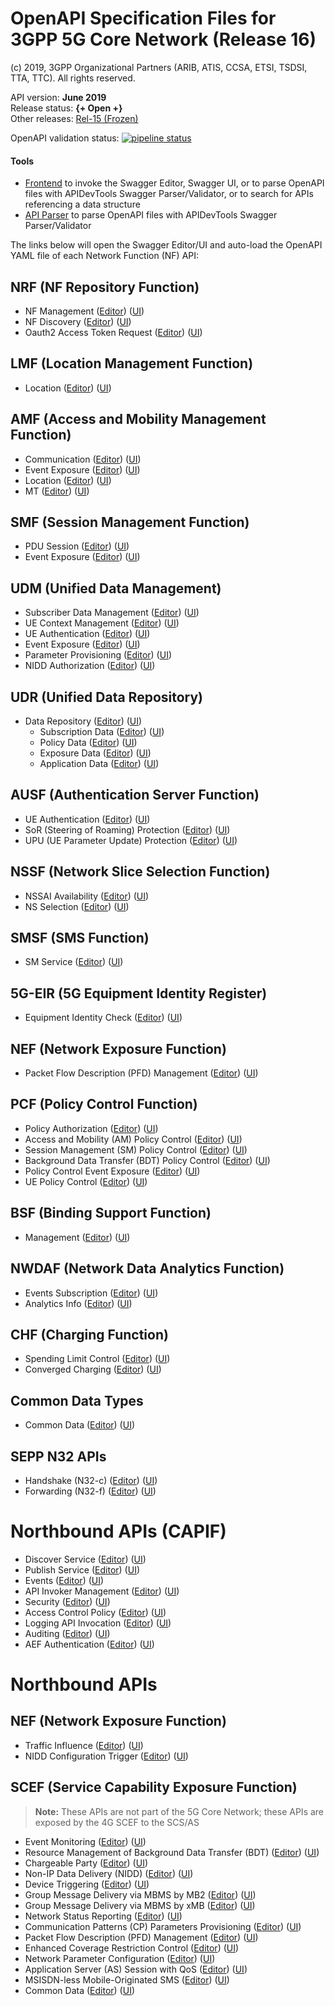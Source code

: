 # OpenAPI Specification Files for 3GPP 5G Core Network (Release 16)

(c) 2019, 3GPP Organizational Partners (ARIB, ATIS, CCSA, ETSI, TSDSI, TTA, TTC). All rights reserved.

API version: **June 2019**  
Release status: **{+ Open +}**  
Other releases: [Rel-15 (Frozen)](https://forge.etsi.org/gitlab/3GPP/openapis-playground/tree/REL-15)


OpenAPI validation status:
[![pipeline status](https://forge.etsi.org/gitlab/3GPP/openapis-playground/badges/master/pipeline.svg)](https://forge.etsi.org/gitlab/3GPP/openapis-playground/commits/master)

#### Tools
* <a href="https://forge.etsi.org/swagger/tools/GitlabOpenAPIFrontend.htm?project=3GPP/openapis-playground?branch=master" target="_blank">Frontend</a> to invoke the Swagger Editor, Swagger UI, or to parse OpenAPI files with APIDevTools Swagger Parser/Validator, or to search for APIs referencing a data structure
* <a href="https://forge.etsi.org/swagger/tools/parser.html" target="_blank">API Parser</a> to parse OpenAPI files with APIDevTools Swagger Parser/Validator


The links below will open the Swagger Editor/UI and auto-load the OpenAPI YAML file of each Network Function (NF) API:

<!-- APIs -->
## NRF (NF Repository Function)
* NF Management
([Editor](https://forge.etsi.org/swagger/tools/loader.html?yaml=TS29510_Nnrf_NFManagement.yaml))
([UI](https://forge.etsi.org/swagger/ui/?url=https://forge.etsi.org/gitlab/3GPP/openapis-playground/raw/master/TS29510_Nnrf_NFManagement.yaml))
* NF Discovery
([Editor](https://forge.etsi.org/swagger/tools/loader.html?yaml=TS29510_Nnrf_NFDiscovery.yaml))
([UI](https://forge.etsi.org/swagger/ui/?url=https://forge.etsi.org/gitlab/3GPP/openapis-playground/raw/master/TS29510_Nnrf_NFDiscovery.yaml))
* Oauth2 Access Token Request
([Editor](https://forge.etsi.org/swagger/tools/loader.html?yaml=TS29510_Nnrf_AccessToken.yaml))
([UI](https://forge.etsi.org/swagger/ui/?url=https://forge.etsi.org/gitlab/3GPP/openapis-playground/raw/master/TS29510_Nnrf_AccessToken.yaml))

## LMF (Location Management Function)
* Location
([Editor](https://forge.etsi.org/swagger/tools/loader.html?yaml=TS29572_Nlmf_Location.yaml))
([UI](https://forge.etsi.org/swagger/ui/?url=https://forge.etsi.org/gitlab/3GPP/openapis-playground/raw/master/TS29572_Nlmf_Location.yaml))

## AMF (Access and Mobility Management Function)
* Communication
([Editor](https://forge.etsi.org/swagger/tools/loader.html?yaml=TS29518_Namf_Communication.yaml))
([UI](https://forge.etsi.org/swagger/ui/?url=https://forge.etsi.org/gitlab/3GPP/openapis-playground/raw/master/TS29518_Namf_Communication.yaml))
* Event Exposure
([Editor](https://forge.etsi.org/swagger/tools/loader.html?yaml=TS29518_Namf_EventExposure.yaml))
([UI](https://forge.etsi.org/swagger/ui/?url=https://forge.etsi.org/gitlab/3GPP/openapis-playground/raw/master/TS29518_Namf_EventExposure.yaml))
* Location
([Editor](https://forge.etsi.org/swagger/tools/loader.html?yaml=TS29518_Namf_Location.yaml))
([UI](https://forge.etsi.org/swagger/ui/?url=https://forge.etsi.org/gitlab/3GPP/openapis-playground/raw/master/TS29518_Namf_Location.yaml))
* MT
([Editor](https://forge.etsi.org/swagger/tools/loader.html?yaml=TS29518_Namf_MT.yaml))
([UI](https://forge.etsi.org/swagger/ui/?url=https://forge.etsi.org/gitlab/3GPP/openapis-playground/raw/master/TS29518_Namf_MT.yaml))

## SMF (Session Management Function)
* PDU Session
([Editor](https://forge.etsi.org/swagger/tools/loader.html?yaml=TS29502_Nsmf_PDUSession.yaml))
([UI](https://forge.etsi.org/swagger/ui/?url=https://forge.etsi.org/gitlab/3GPP/openapis-playground/raw/master/TS29502_Nsmf_PDUSession.yaml))
* Event Exposure
([Editor](https://forge.etsi.org/swagger/tools/loader.html?yaml=TS29508_Nsmf_EventExposure.yaml))
([UI](https://forge.etsi.org/swagger/ui/?url=https://forge.etsi.org/gitlab/3GPP/openapis-playground/raw/master/TS29508_Nsmf_EventExposure.yaml))

## UDM (Unified Data Management)
* Subscriber Data Management
([Editor](https://forge.etsi.org/swagger/tools/loader.html?yaml=TS29503_Nudm_SDM.yaml))
([UI](https://forge.etsi.org/swagger/ui/?url=https://forge.etsi.org/gitlab/3GPP/openapis-playground/raw/master/TS29503_Nudm_SDM.yaml))
* UE Context Management
([Editor](https://forge.etsi.org/swagger/tools/loader.html?yaml=TS29503_Nudm_UECM.yaml))
([UI](https://forge.etsi.org/swagger/ui/?url=https://forge.etsi.org/gitlab/3GPP/openapis-playground/raw/master/TS29503_Nudm_UECM.yaml))
* UE Authentication
([Editor](https://forge.etsi.org/swagger/tools/loader.html?yaml=TS29503_Nudm_UEAU.yaml))
([UI](https://forge.etsi.org/swagger/ui/?url=https://forge.etsi.org/gitlab/3GPP/openapis-playground/raw/master/TS29503_Nudm_UEAU.yaml))
* Event Exposure
([Editor](https://forge.etsi.org/swagger/tools/loader.html?yaml=TS29503_Nudm_EE.yaml))
([UI](https://forge.etsi.org/swagger/ui/?url=https://forge.etsi.org/gitlab/3GPP/openapis-playground/raw/master/TS29503_Nudm_EE.yaml))
* Parameter Provisioning
([Editor](https://forge.etsi.org/swagger/tools/loader.html?yaml=TS29503_Nudm_PP.yaml))
([UI](https://forge.etsi.org/swagger/ui/?url=https://forge.etsi.org/gitlab/3GPP/openapis-playground/raw/master/TS29503_Nudm_PP.yaml))
* NIDD Authorization
([Editor](https://forge.etsi.org/swagger/tools/loader.html?yaml=TS29503_Nudm_NIDDAU.yaml))
([UI](https://forge.etsi.org/swagger/ui/?url=https://forge.etsi.org/gitlab/3GPP/openapis-playground/raw/master/TS29503_Nudm_NIDDAU.yaml))

## UDR (Unified Data Repository)
* Data Repository
([Editor](https://forge.etsi.org/swagger/tools/loader.html?yaml=TS29504_Nudr_DataRepository.yaml))
([UI](https://forge.etsi.org/swagger/ui/?url=https://forge.etsi.org/gitlab/3GPP/openapis-playground/raw/master/TS29504_Nudr_DataRepository.yaml))
  * Subscription Data
    ([Editor](https://forge.etsi.org/swagger/tools/loader.html?yaml=TS29505_Subscription_Data.yaml))
    ([UI](https://forge.etsi.org/swagger/ui/?url=https://forge.etsi.org/gitlab/3GPP/openapis-playground/raw/master/TS29505_Subscription_Data.yaml))
  * Policy Data
    ([Editor](https://forge.etsi.org/swagger/tools/loader.html?yaml=TS29519_Policy_Data.yaml))
    ([UI](https://forge.etsi.org/swagger/ui/?url=https://forge.etsi.org/gitlab/3GPP/openapis-playground/raw/master/TS29519_Policy_Data.yaml))
  * Exposure Data
    ([Editor](https://forge.etsi.org/swagger/tools/loader.html?yaml=TS29519_Exposure_Data.yaml))
    ([UI](https://forge.etsi.org/swagger/ui/?url=https://forge.etsi.org/gitlab/3GPP/openapis-playground/raw/master/TS29519_Exposure_Data.yaml))
  * Application Data
    ([Editor](https://forge.etsi.org/swagger/tools/loader.html?yaml=TS29519_Application_Data.yaml))
    ([UI](https://forge.etsi.org/swagger/ui/?url=https://forge.etsi.org/gitlab/3GPP/openapis-playground/raw/master/TS29519_Application_Data.yaml))

## AUSF (Authentication Server Function)
* UE Authentication
([Editor](https://forge.etsi.org/swagger/tools/loader.html?yaml=TS29509_Nausf_UEAuthentication.yaml))
([UI](https://forge.etsi.org/swagger/ui/?url=https://forge.etsi.org/gitlab/3GPP/openapis-playground/raw/master/TS29509_Nausf_UEAuthentication.yaml))
* SoR (Steering of Roaming) Protection
([Editor](https://forge.etsi.org/swagger/tools/loader.html?yaml=TS29509_Nausf_SoRProtection.yaml))
([UI](https://forge.etsi.org/swagger/ui/?url=https://forge.etsi.org/gitlab/3GPP/openapis-playground/raw/master/TS29509_Nausf_SoRProtection.yaml))
* UPU (UE Parameter Update) Protection
([Editor](https://forge.etsi.org/swagger/tools/loader.html?yaml=TS29509_Nausf_UPUProtection.yaml))
([UI](https://forge.etsi.org/swagger/ui/?url=https://forge.etsi.org/gitlab/3GPP/openapis-playground/raw/master/TS29509_Nausf_UPUProtection.yaml))

## NSSF (Network Slice Selection Function)
* NSSAI Availability
([Editor](https://forge.etsi.org/swagger/tools/loader.html?yaml=TS29531_Nnssf_NSSAIAvailability.yaml))
([UI](https://forge.etsi.org/swagger/ui/?url=https://forge.etsi.org/gitlab/3GPP/openapis-playground/raw/master/TS29531_Nnssf_NSSAIAvailability.yaml))
* NS Selection
([Editor](https://forge.etsi.org/swagger/tools/loader.html?yaml=TS29531_Nnssf_NSSelection.yaml))
([UI](https://forge.etsi.org/swagger/ui/?url=https://forge.etsi.org/gitlab/3GPP/openapis-playground/raw/master/TS29531_Nnssf_NSSelection.yaml))

## SMSF (SMS Function)
* SM Service
([Editor](https://forge.etsi.org/swagger/tools/loader.html?yaml=TS29540_Nsmsf_SMService.yaml))
([UI](https://forge.etsi.org/swagger/ui/?url=https://forge.etsi.org/gitlab/3GPP/openapis-playground/raw/master/TS29540_Nsmsf_SMService.yaml))

## 5G-EIR (5G Equipment Identity Register)
* Equipment Identity Check
([Editor](https://forge.etsi.org/swagger/tools/loader.html?yaml=TS29511_N5g-eir_EquipmentIdentityCheck.yaml))
([UI](https://forge.etsi.org/swagger/ui/?url=https://forge.etsi.org/gitlab/3GPP/openapis-playground/raw/master/TS29511_N5g-eir_EquipmentIdentityCheck.yaml))

## NEF (Network Exposure Function)
* Packet Flow Description (PFD) Management
([Editor](https://forge.etsi.org/swagger/tools/loader.html?yaml=TS29551_Nnef_PFDmanagement.yaml))
([UI](https://forge.etsi.org/swagger/ui/?url=https://forge.etsi.org/gitlab/3GPP/openapis-playground/raw/master/TS29551_Nnef_PFDmanagement.yaml))

## PCF (Policy Control Function)
* Policy Authorization
([Editor](https://forge.etsi.org/swagger/tools/loader.html?yaml=TS29514_Npcf_PolicyAuthorization.yaml))
([UI](https://forge.etsi.org/swagger/ui/?url=https://forge.etsi.org/gitlab/3GPP/openapis-playground/raw/master/TS29514_Npcf_PolicyAuthorization.yaml))
* Access and Mobility (AM) Policy Control
([Editor](https://forge.etsi.org/swagger/tools/loader.html?yaml=TS29507_Npcf_AMPolicyControl.yaml))
([UI](https://forge.etsi.org/swagger/ui/?url=https://forge.etsi.org/gitlab/3GPP/openapis-playground/raw/master/TS29507_Npcf_AMPolicyControl.yaml))
* Session Management (SM) Policy Control
([Editor](https://forge.etsi.org/swagger/tools/loader.html?yaml=TS29512_Npcf_SMPolicyControl.yaml))
([UI](https://forge.etsi.org/swagger/ui/?url=https://forge.etsi.org/gitlab/3GPP/openapis-playground/raw/master/TS29512_Npcf_SMPolicyControl.yaml))
* Background Data Transfer (BDT) Policy Control
([Editor](https://forge.etsi.org/swagger/tools/loader.html?yaml=TS29554_Npcf_BDTPolicyControl.yaml))
([UI](https://forge.etsi.org/swagger/ui/?url=https://forge.etsi.org/gitlab/3GPP/openapis-playground/raw/master/TS29554_Npcf_BDTPolicyControl.yaml))
* Policy Control Event Exposure
([Editor](https://forge.etsi.org/swagger/tools/loader.html?yaml=TS29523_Npcf_EventExposure.yaml))
([UI](https://forge.etsi.org/swagger/ui/?url=https://forge.etsi.org/gitlab/3GPP/openapis-playground/raw/master/TS29523_Npcf_EventExposure.yaml))
* UE Policy Control
([Editor](https://forge.etsi.org/swagger/tools/loader.html?yaml=TS29525_Npcf_UEPolicyControl.yaml))
([UI](https://forge.etsi.org/swagger/ui/?url=https://forge.etsi.org/gitlab/3GPP/openapis-playground/raw/master/TS29525_Npcf_UEPolicyControl.yaml))
## BSF (Binding Support Function)
* Management
([Editor](https://forge.etsi.org/swagger/tools/loader.html?yaml=TS29521_Nbsf_Management.yaml))
([UI](https://forge.etsi.org/swagger/ui/?url=https://forge.etsi.org/gitlab/3GPP/openapis-playground/raw/master/TS29521_Nbsf_Management.yaml))
## NWDAF (Network Data Analytics Function)
* Events Subscription
([Editor](https://forge.etsi.org/swagger/tools/loader.html?yaml=TS29520_Nnwdaf_EventsSubscription.yaml))
([UI](https://forge.etsi.org/swagger/ui/?url=https://forge.etsi.org/gitlab/3GPP/openapis-playground/raw/master/TS29520_Nnwdaf_EventsSubscription.yaml))
* Analytics Info
([Editor](https://forge.etsi.org/swagger/tools/loader.html?yaml=TS29520_Nnwdaf_AnalyticsInfo.yaml))
([UI](https://forge.etsi.org/swagger/ui/?url=https://forge.etsi.org/gitlab/3GPP/openapis-playground/raw/master/TS29520_Nnwdaf_AnalyticsInfo.yaml))
## CHF (Charging Function)
* Spending Limit Control
([Editor](https://forge.etsi.org/swagger/tools/loader.html?yaml=TS29594_Nchf_SpendingLimitControl.yaml))
([UI](https://forge.etsi.org/swagger/ui/?url=https://forge.etsi.org/gitlab/3GPP/openapis-playground/raw/master/TS29594_Nchf_SpendingLimitControl.yaml))
* Converged Charging
([Editor](https://forge.etsi.org/swagger/tools/loader.html?yaml=TS32291_Nchf_ConvergedCharging.yaml))
([UI](https://forge.etsi.org/swagger/ui/?url=https://forge.etsi.org/gitlab/3GPP/openapis-playground/raw/master/TS32291_Nchf_ConvergedCharging.yaml))
## Common Data Types
* Common Data
([Editor](https://forge.etsi.org/swagger/tools/loader.html?yaml=TS29571_CommonData.yaml))
([UI](https://forge.etsi.org/swagger/ui/?url=https://forge.etsi.org/gitlab/3GPP/openapis-playground/raw/master/TS29571_CommonData.yaml))
## SEPP N32 APIs
* Handshake (N32-c)
([Editor](https://forge.etsi.org/swagger/tools/loader.html?yaml=TS29573_N32_Handshake.yaml))
([UI](https://forge.etsi.org/swagger/ui/?url=https://forge.etsi.org/gitlab/3GPP/openapis-playground/raw/master/TS29573_N32_Handshake.yaml))
* Forwarding (N32-f)
([Editor](https://forge.etsi.org/swagger/tools/loader.html?yaml=TS29573_JOSEProtectedMessageForwarding.yaml))
([UI](https://forge.etsi.org/swagger/ui/?url=https://forge.etsi.org/gitlab/3GPP/openapis-playground/raw/master/TS29573_JOSEProtectedMessageForwarding.yaml))
# Northbound APIs (CAPIF)
* Discover Service
([Editor](https://forge.etsi.org/swagger/tools/loader.html?yaml=TS29222_CAPIF_Discover_Service_API.yaml))
([UI](https://forge.etsi.org/swagger/ui/?url=https://forge.etsi.org/gitlab/3GPP/openapis-playground/raw/master/TS29222_CAPIF_Discover_Service_API.yaml))
* Publish Service
([Editor](https://forge.etsi.org/swagger/tools/loader.html?yaml=TS29222_CAPIF_Publish_Service_API.yaml))
([UI](https://forge.etsi.org/swagger/ui/?url=https://forge.etsi.org/gitlab/3GPP/openapis-playground/raw/master/TS29222_CAPIF_Publish_Service_API.yaml))
* Events
([Editor](https://forge.etsi.org/swagger/tools/loader.html?yaml=TS29222_CAPIF_Events_API.yaml))
([UI](https://forge.etsi.org/swagger/ui/?url=https://forge.etsi.org/gitlab/3GPP/openapis-playground/raw/master/TS29222_CAPIF_Events_API.yaml))
* API Invoker Management
([Editor](https://forge.etsi.org/swagger/tools/loader.html?yaml=TS29222_CAPIF_API_Invoker_Management_API.yaml))
([UI](https://forge.etsi.org/swagger/ui/?url=https://forge.etsi.org/gitlab/3GPP/openapis-playground/raw/master/TS29222_CAPIF_API_Invoker_Management_API.yaml))
* Security
([Editor](https://forge.etsi.org/swagger/tools/loader.html?yaml=TS29222_CAPIF_Security_API.yaml))
([UI](https://forge.etsi.org/swagger/ui/?url=https://forge.etsi.org/gitlab/3GPP/openapis-playground/raw/master/TS29222_CAPIF_Security_API.yaml))
* Access Control Policy
([Editor](https://forge.etsi.org/swagger/tools/loader.html?yaml=TS29222_CAPIF_Access_Control_Policy_API.yaml))
([UI](https://forge.etsi.org/swagger/ui/?url=https://forge.etsi.org/gitlab/3GPP/openapis-playground/raw/master/TS29222_CAPIF_Access_Control_Policy_API.yaml))
* Logging API Invocation
([Editor](https://forge.etsi.org/swagger/tools/loader.html?yaml=TS29222_CAPIF_Logging_API_Invocation_API.yaml))
([UI](https://forge.etsi.org/swagger/ui/?url=https://forge.etsi.org/gitlab/3GPP/openapis-playground/raw/master/TS29222_CAPIF_Logging_API_Invocation_API.yaml))
* Auditing
([Editor](https://forge.etsi.org/swagger/tools/loader.html?yaml=TS29222_CAPIF_Auditing_API.yaml))
([UI](https://forge.etsi.org/swagger/ui/?url=https://forge.etsi.org/gitlab/3GPP/openapis-playground/raw/master/TS29222_CAPIF_Auditing_API.yaml))
* AEF Authentication
([Editor](https://forge.etsi.org/swagger/tools/loader.html?yaml=TS29222_AEF_Security_API.yaml))
([UI](https://forge.etsi.org/swagger/ui/?url=https://forge.etsi.org/gitlab/3GPP/openapis-playground/raw/master/TS29222_AEF_Security_API.yaml))
# Northbound APIs
## NEF (Network Exposure Function)
* Traffic Influence
([Editor](https://forge.etsi.org/swagger/tools/loader.html?yaml=TS29522_TrafficInfluence.yaml))
([UI](https://forge.etsi.org/swagger/ui/?url=https://forge.etsi.org/gitlab/3GPP/openapis-playground/raw/master/TS29522_TrafficInfluence.yaml))
* NIDD Configuration Trigger
([Editor](https://forge.etsi.org/swagger/tools/loader.html?yaml=TS29522_NIDDConfigurationTrigger.yaml))
([UI](https://forge.etsi.org/swagger/ui/?url=https://forge.etsi.org/gitlab/3GPP/openapis-playground/raw/REL-16-draftCT84/TS29522_NIDDConfigurationTrigger.yaml))
## SCEF (Service Capability Exposure Function)
>**Note:**
These APIs are not part of the 5G Core Network; these APIs are exposed by the 4G SCEF to the SCS/AS
* Event Monitoring
([Editor](https://forge.etsi.org/swagger/tools/loader.html?yaml=TS29122_MonitoringEvent.yaml))
([UI](https://forge.etsi.org/swagger/ui/?url=https://forge.etsi.org/gitlab/3GPP/openapis-playground/raw/master/TS29122_MonitoringEvent.yaml))
* Resource Management of Background Data Transfer (BDT)
([Editor](https://forge.etsi.org/swagger/tools/loader.html?yaml=TS29122_ResourceManagementOfBdt.yaml))
([UI](https://forge.etsi.org/swagger/ui/?url=https://forge.etsi.org/gitlab/3GPP/openapis-playground/raw/master/TS29122_ResourceManagementOfBdt.yaml))
* Chargeable Party
([Editor](https://forge.etsi.org/swagger/tools/loader.html?yaml=TS29122_ChargeableParty.yaml))
([UI](https://forge.etsi.org/swagger/ui/?url=https://forge.etsi.org/gitlab/3GPP/openapis-playground/raw/master/TS29122_ChargeableParty.yaml))
* Non-IP Data Delivery (NIDD)
([Editor](https://forge.etsi.org/swagger/tools/loader.html?yaml=TS29122_NIDD.yaml))
([UI](https://forge.etsi.org/swagger/ui/?url=https://forge.etsi.org/gitlab/3GPP/openapis-playground/raw/master/TS29122_NIDD.yaml))
* Device Triggering
([Editor](https://forge.etsi.org/swagger/tools/loader.html?yaml=TS29122_DeviceTriggering.yaml))
([UI](https://forge.etsi.org/swagger/ui/?url=https://forge.etsi.org/gitlab/3GPP/openapis-playground/raw/master/TS29122_DeviceTriggering.yaml))
* Group Message Delivery via MBMS by MB2
([Editor](https://forge.etsi.org/swagger/tools/loader.html?yaml=TS29122_GMDviaMBMSbyMB2.yaml))
([UI](https://forge.etsi.org/swagger/ui/?url=https://forge.etsi.org/gitlab/3GPP/openapis-playground/raw/master/TS29122_GMDviaMBMSbyMB2.yaml))
* Group Message Delivery via MBMS by xMB
([Editor](https://forge.etsi.org/swagger/tools/loader.html?yaml=TS29122_GMDviaMBMSbyxMB.yaml))
([UI](https://forge.etsi.org/swagger/ui/?url=https://forge.etsi.org/gitlab/3GPP/openapis-playground/raw/master/TS29122_GMDviaMBMSbyxMB.yaml))
* Network Status Reporting
([Editor](https://forge.etsi.org/swagger/tools/loader.html?yaml=TS29122_ReportingNetworkStatus.yaml))
([UI](https://forge.etsi.org/swagger/ui/?url=https://forge.etsi.org/gitlab/3GPP/openapis-playground/raw/master/TS29122_ReportingNetworkStatus.yaml))
* Communication Patterns (CP) Parameters Provisioning
([Editor](https://forge.etsi.org/swagger/tools/loader.html?yaml=TS29122_CpProvisioning.yaml))
([UI](https://forge.etsi.org/swagger/ui/?url=https://forge.etsi.org/gitlab/3GPP/openapis-playground/raw/master/TS29122_CpProvisioning.yaml))
* Packet Flow Description (PFD) Management
([Editor](https://forge.etsi.org/swagger/tools/loader.html?yaml=TS29122_PfdManagement.yaml))
([UI](https://forge.etsi.org/swagger/ui/?url=https://forge.etsi.org/gitlab/3GPP/openapis-playground/raw/master/TS29122_PfdManagement.yaml))
* Enhanced Coverage Restriction Control
([Editor](https://forge.etsi.org/swagger/tools/loader.html?yaml=TS29122_ECRControl.yaml))
([UI](https://forge.etsi.org/swagger/ui/?url=https://forge.etsi.org/gitlab/3GPP/openapis-playground/raw/master/TS29122_ECRControl.yaml))
* Network Parameter Configuration
([Editor](https://forge.etsi.org/swagger/tools/loader.html?yaml=TS29122_NpConfiguration.yaml))
([UI](https://forge.etsi.org/swagger/ui/?url=https://forge.etsi.org/gitlab/3GPP/openapis-playground/raw/master/TS29122_NpConfiguration.yaml))
* Application Server (AS) Session with QoS
([Editor](https://forge.etsi.org/swagger/tools/loader.html?yaml=TS29122_AsSessionWithQoS.yaml))
([UI](https://forge.etsi.org/swagger/ui/?url=https://forge.etsi.org/gitlab/3GPP/openapis-playground/raw/master/TS29122_AsSessionWithQoS.yaml))
* MSISDN-less Mobile-Originated SMS
([Editor](https://forge.etsi.org/swagger/tools/loader.html?yaml=TS29122_MsisdnLessMoSms.yaml))
([UI](https://forge.etsi.org/swagger/ui/?url=https://forge.etsi.org/gitlab/3GPP/openapis-playground/raw/master/TS29122_MsisdnLessMoSms.yaml))
* Common Data
([Editor](https://forge.etsi.org/swagger/tools/loader.html?yaml=TS29122_CommonData.yaml))
([UI](https://forge.etsi.org/swagger/ui/?url=https://forge.etsi.org/gitlab/3GPP/openapis-playground/raw/master/TS29122_CommonData.yaml))

